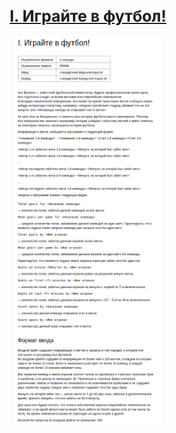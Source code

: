 <h1 align="center">
    <a href='https://contest.yandex.ru/contest/59541/problems/I/'>
I. Играйте в футбол!
</a>
</h1>


<div align="center">
<img src="./docs/img/task.png" height="700px" /> 
</div>
